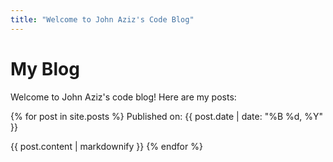 ```yaml
---
title: "Welcome to John Aziz's Code Blog"
---
```


# My Blog

Welcome to John Aziz's code blog! Here are my posts:


{% for post in site.posts %}
Published on: {{ post.date | date: "%B %d, %Y" }}

  {{ post.content | markdownify }}  <!-- This line will render the full post content -->
{% endfor %}

